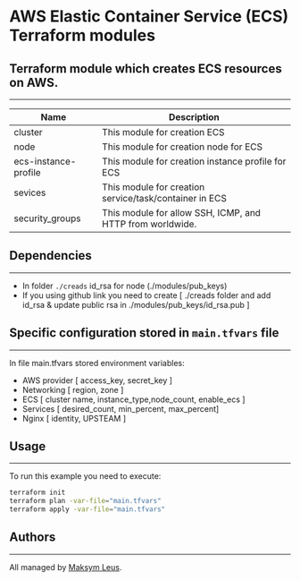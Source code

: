 # AWS Elastic Container Service (ECS) Terraform modules

## Terraform module which creates ECS resources on AWS.
---
| Name | Description |
|------|-------------|
| cluster | This module for creation ECS  |
| node | This module for creation node for ECS |
| ecs-instance-profile | This module for creation instance profile for ECS |
| sevices | This module for creation service/task/container in ECS  |
| security_groups | This module for allow SSH, ICMP, and HTTP from  worldwide. |

## Dependencies
---
* In folder `./creads`  id_rsa for node (./modules/pub_keys)
* If you using github link you need to create [ ./creads folder and add id_rsa & update public rsa in ./modules/pub_keys/id_rsa.pub ]

## Specific configuration stored in `main.tfvars` file
___
In file main.tfvars stored environment variables:
* AWS provider [ access_key, secret_key ]
* Networking [ region, zone ]
* ECS [ cluster name, instance_type,node_count, enable_ecs ]
* Services [ desired_count, min_percent, max_percent]
* Nginx [ identity, UPSTEAM ]


## Usage
---
To run this example you need to execute:

```bash
terraform init
terraform plan -var-file="main.tfvars"
terraform apply -var-file="main.tfvars"
```

## Authors
---
All managed by [Maksym Leus](https://hub.docker.com/u/maximleus).
